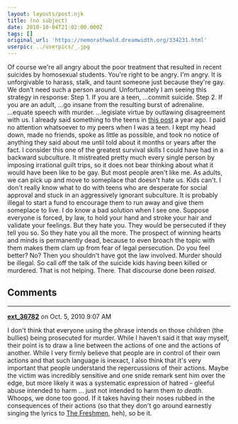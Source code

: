 ```yaml
---
layout: layouts/post.njk
title: (no subject)
date: 2010-10-04T21:02:00.000Z
tags: []
original_url: 'https://nemorathwald.dreamwidth.org/334231.html'
userpic: ../userpics/_.jpg
---
```

Of course we're all angry about the poor treatment that resulted in recent suicides by homosexual students. You're right to be angry. I'm angry. It is unforgivable to harass, stalk, and taunt someone just because they're gay. We don't need such a person around. Unfortunately I am seeing this strategy in response: Step 1. If you are a teen, ...commit suicide. Step 2. If you are an adult, ...go insane from the resulting burst of adrenaline. ...equate speech with murder. ...legislate virtue by outlawing disagreement with us. I already said something to the teens in [this post](http://matt-arnold.livejournal.com/321084.html) a year ago. I paid no attention whatsoever to my peers when I was a teen. I kept my head down, made no friends, spoke as little as possible, and took no notice of anything they said about me until told about it months or years after the fact. I consider this one of the greatest survival skills I could have had in a backward subculture. It mistreated pretty much every single person by imposing irrational guilt trips, so it does not bear thinking about what it would have been like to be gay. But most people aren't like me. As adults, we can pick up and move to someplace that doesn't hate us. Kids can't. I don't really know what to do with teens who are desperate for social approval and stuck in an aggressively ignorant subculture. It is probably illegal to start a fund to encourage them to run away and give them someplace to live. I do know a bad solution when I see one. Suppose everyone is forced, by law, to hold your hand and stroke your hair and validate your feelings. But they hate you. They would be persecuted if they tell you so. So they hate you all the more. The prospect of winning hearts and minds is permanently dead, because to even broach the topic with them makes them clam up from fear of legal persecution. Do you feel better? No? Then you shouldn't have got the law involved. Murder should be illegal. So call off the talk of the suicide kids having been killed or murdered. That is not helping. There. That discourse done been _raised_.

## Comments

---

**[ext_36782](https://www.dreamwidth.org/users/ext_36782)** on Oct. 5, 2010 9:07 AM

I don't think that everyone using the phrase intends on those children (the bullies) being prosecuted for murder. While I haven't said it that way myself, their point is to draw a line between the actions of one and the actions of another. While I very firmly believe that people are in control of their own actions and that such language is inexact, I also think that it's very important that people understand the repercussions of their actions. Maybe the victim was incredibly sensitive and one snide remark sent him over the edge, but more likely it was a systematic expression of hatred - gleeful abuse intended to harm ... just not intended to harm them _to death_. Whoops, we done too good. If it takes having their noses rubbed in the consequences of their actions (so that they don't go around earnestly singing the lyrics to [The Freshmen](http://www.google.com/url?sa=t&source=video&cd=7&ved=0CEkQtwIwBg&url=http%3A%2F%2Fwww.youtube.com%2Fwatch%3Fv%3DJWhrb0TtVKU&rct=j&q=%22we%20were%20only%20freshmen%22&ei=WuqqTMSfBpSlngfhsdzjBg&usg=AFQjCNGM80uZqIRy6IfvtsxwCUuQZiZpKQ&cad=rja), heh), so be it.
